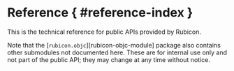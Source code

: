 # Reference { #reference-index }

This is the technical reference for public APIs provided by Rubicon.

Note that the [`rubicon.objc`][rubicon-objc-module] package also
contains other submodules not documented here. These are for internal
use only and not part of the public API; they may change at any time
without notice.
